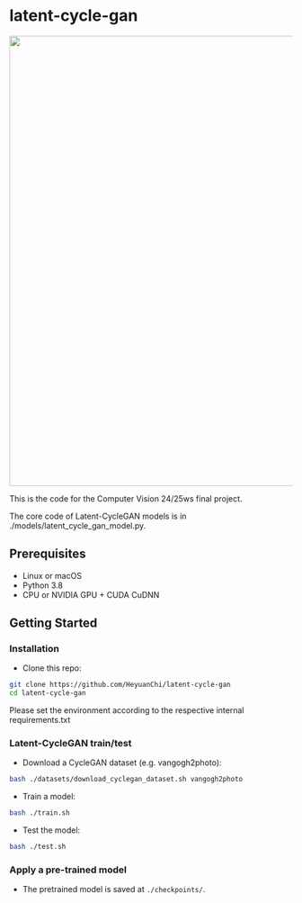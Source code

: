 # latent-cycle-gan

<img src="https://github.com/HeyuanChi/latent-cycle-gan/tree/main/imgs/latent-cycle-gan.jpg" width="800px"/>


This is the code for the Computer Vision 24/25ws final project.

The core code of Latent-CycleGAN models is in ./models/latent_cycle_gan_model.py.

## Prerequisites
- Linux or macOS
- Python 3.8
- CPU or NVIDIA GPU + CUDA CuDNN

## Getting Started
### Installation

- Clone this repo:
```bash
git clone https://github.com/HeyuanChi/latent-cycle-gan
cd latent-cycle-gan
```
Please set the environment according to the respective internal requirements.txt

### Latent-CycleGAN train/test
- Download a CycleGAN dataset (e.g. vangogh2photo):
```bash
bash ./datasets/download_cyclegan_dataset.sh vangogh2photo
```
- Train a model:
```bash
bash ./train.sh
```

- Test the model:
```bash
bash ./test.sh
```

### Apply a pre-trained model
- The pretrained model is saved at `./checkpoints/`.
